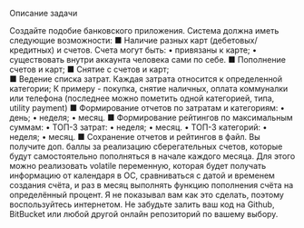 Описание задачи

Создайте подобие банковского приложения. Система должна иметь следующие возможности: 
■ Наличие разных карт (дебетовых/кредитных) и счетов. Счета могут быть:
  • привязаны к карте;
  • существовать внутри аккаунта человека сами по себе. 
■ Пополнение счетов и карт;
■ Снятие с счетов и карт;  
■ Ведение списка затрат. Каждая затрата относится к определенной категории;
  К примеру - покупка, снятие наличных, оплата коммуналки или телефона         (последнее можно пометить одной категорией, типа, utility payment) 
■ Формирование отчетов по затратам и категориям: 
• день; 
• неделя; 
• месяц. 
■ Формирование рейтингов по максимальным суммам: 
• ТОП-3 затрат: 
• неделя; 
• месяц. 
• ТОП-3 категорий: 
• неделя; 
• месяц. 
■ Сохранение отчетов и рейтингов в файл.
Вы получите доп. баллы за реализацию сберегательных счетов, которые будут самостоятельно пополняться в начале каждого месяца. Для этого можно реализовать volatile переменную, которая будет получать информацию от календаря в ОС, сравниваться с датой и временем создания счёта, и раз в месяц выполнять функцию пополнения счёта на определённый процент. Я не показывал вам как это сделать, поэтому воспользуйтесь интернетом.
Не забудьте залить ваш код на Github, BitBucket или любой другой онлайн репозиторий по вашему выбору.
